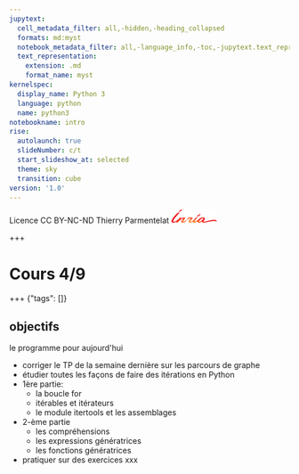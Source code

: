 ```yaml
---
jupytext:
  cell_metadata_filter: all,-hidden,-heading_collapsed
  formats: md:myst
  notebook_metadata_filter: all,-language_info,-toc,-jupytext.text_representation.jupytext_version,-jupytext.text_representation.format_version
  text_representation:
    extension: .md
    format_name: myst
kernelspec:
  display_name: Python 3
  language: python
  name: python3
notebookname: intro
rise:
  autolaunch: true
  slideNumber: c/t
  start_slideshow_at: selected
  theme: sky
  transition: cube
version: '1.0'
---
```


<div class="licence">
<span>Licence CC BY-NC-ND</span>
<span>Thierry Parmentelat</span>
<span><img src="media/inria-25-alpha.png" /></span>
</div>

+++

# Cours 4/9

+++ {"tags": []}

## objectifs

le programme pour aujourd'hui

* corriger le TP de la semaine dernière sur les parcours de graphe
* étudier toutes les façons de faire des itérations en Python
* 1ère partie:
  * la boucle for
  * itérables et itérateurs
  * le module itertools et les assemblages
* 2-ème partie
  * les compréhensions
  * les expressions génératrices
  * les fonctions génératrices
* pratiquer sur des exercices xxx
